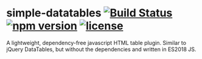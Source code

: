 # simple-datatables [![Build Status](https://travis-ci.org/fiduswriter/simple-datatables.svg?branch=master)](https://travis-ci.org/fiduswriter/simple-datatables) [![npm version](https://badge.fury.io/js/simple-datatables.svg)](https://badge.fury.io/js/simple-datatables) [![license](https://img.shields.io/github/license/mashape/apistatus.svg)](https://github.com/fiduswriter/simple-datatables/blob/master/LICENSE)
A lightweight, dependency-free javascript HTML table plugin. Similar to jQuery DataTables, but without the dependencies and written in ES2018 JS.
